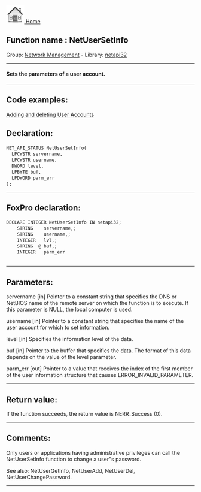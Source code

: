 [<img src="../../images/home.png"> Home ](https://github.com/VFPX/Win32API)  

## Function name : NetUserSetInfo
Group: [Network Management](../../functions_group.md#Network_Management)  -  Library: [netapi32](../../../libraries.md#netapi32)  
***  


#### Sets the parameters of a user account.

***  


## Code examples:
[Adding and deleting User Accounts](../../samples/sample_478.md)  

## Declaration:
```foxpro  
NET_API_STATUS NetUserSetInfo(
  LPCWSTR servername,
  LPCWSTR username,
  DWORD level,
  LPBYTE buf,
  LPDWORD parm_err
);  
```  
***  


## FoxPro declaration:
```foxpro  
DECLARE INTEGER NetUserSetInfo IN netapi32;
	STRING    servername,;
	STRING    username,;
	INTEGER   lvl,;
	STRING  @ buf,;
	INTEGER   parm_err
  
```  
***  


## Parameters:
servername 
[in] Pointer to a constant string that specifies the DNS or NetBIOS name of the remote server on which the function is to execute. If this parameter is NULL, the local computer is used.

username 
[in] Pointer to a constant string that specifies the name of the user account for which to set information.

level 
[in] Specifies the information level of the data.

buf 
[in] Pointer to the buffer that specifies the data. The format of this data depends on the value of the level parameter. 

parm_err 
[out] Pointer to a value that receives the index of the first member of the user information structure that causes ERROR_INVALID_PARAMETER.   
***  


## Return value:
If the function succeeds, the return value is NERR_Success (0).  
***  


## Comments:
Only users or applications having administrative privileges can call the NetUserSetInfo function to change a user"s password.   
  
See also: NetUserGetInfo, NetUserAdd, NetUserDel, NetUserChangePassword.  
  
***  

